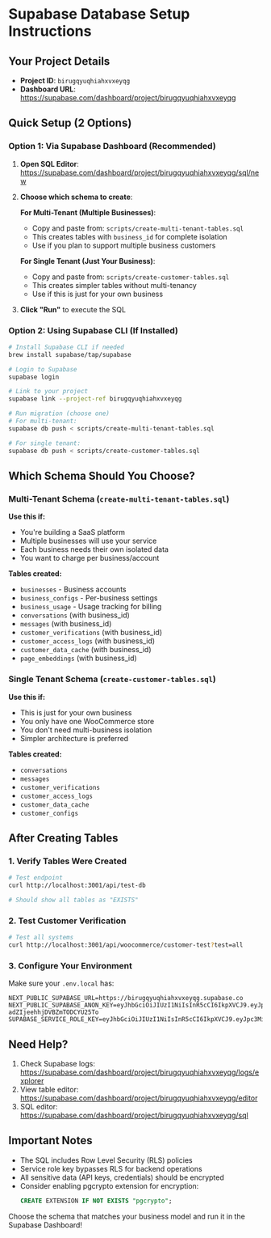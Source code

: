 # Supabase Database Setup Instructions

## Your Project Details
- **Project ID**: `birugqyuqhiahxvxeyqg`
- **Dashboard URL**: https://supabase.com/dashboard/project/birugqyuqhiahxvxeyqg

## Quick Setup (2 Options)

### Option 1: Via Supabase Dashboard (Recommended)

1. **Open SQL Editor**:
   https://supabase.com/dashboard/project/birugqyuqhiahxvxeyqg/sql/new

2. **Choose which schema to create**:

   **For Multi-Tenant (Multiple Businesses)**:
   - Copy and paste from: `scripts/create-multi-tenant-tables.sql`
   - This creates tables with `business_id` for complete isolation
   - Use if you plan to support multiple business customers

   **For Single Tenant (Just Your Business)**:
   - Copy and paste from: `scripts/create-customer-tables.sql`
   - This creates simpler tables without multi-tenancy
   - Use if this is just for your own business

3. **Click "Run"** to execute the SQL

### Option 2: Using Supabase CLI (If Installed)

```bash
# Install Supabase CLI if needed
brew install supabase/tap/supabase

# Login to Supabase
supabase login

# Link to your project
supabase link --project-ref birugqyuqhiahxvxeyqg

# Run migration (choose one)
# For multi-tenant:
supabase db push < scripts/create-multi-tenant-tables.sql

# For single tenant:
supabase db push < scripts/create-customer-tables.sql
```

## Which Schema Should You Choose?

### Multi-Tenant Schema (`create-multi-tenant-tables.sql`)
**Use this if:**
- You're building a SaaS platform
- Multiple businesses will use your service
- Each business needs their own isolated data
- You want to charge per business/account

**Tables created:**
- `businesses` - Business accounts
- `business_configs` - Per-business settings
- `business_usage` - Usage tracking for billing
- `conversations` (with business_id)
- `messages` (with business_id)
- `customer_verifications` (with business_id)
- `customer_access_logs` (with business_id)
- `customer_data_cache` (with business_id)
- `page_embeddings` (with business_id)

### Single Tenant Schema (`create-customer-tables.sql`)
**Use this if:**
- This is just for your own business
- You only have one WooCommerce store
- You don't need multi-business isolation
- Simpler architecture is preferred

**Tables created:**
- `conversations`
- `messages`
- `customer_verifications`
- `customer_access_logs`
- `customer_data_cache`
- `customer_configs`

## After Creating Tables

### 1. Verify Tables Were Created

```bash
# Test endpoint
curl http://localhost:3001/api/test-db

# Should show all tables as "EXISTS"
```

### 2. Test Customer Verification

```bash
# Test all systems
curl http://localhost:3001/api/woocommerce/customer-test?test=all
```

### 3. Configure Your Environment

Make sure your `.env.local` has:
```env
NEXT_PUBLIC_SUPABASE_URL=https://birugqyuqhiahxvxeyqg.supabase.co
NEXT_PUBLIC_SUPABASE_ANON_KEY=eyJhbGciOiJIUzI1NiIsInR5cCI6IkpXVCJ9.eyJpc3MiOiJzdXBhYmFzZSIsInJlZiI6ImJpcnVncXl1cWhpYWh4dnhleXFnIiwicm9sZSI6ImFub24iLCJpYXQiOjE3NTU3ODcxNjQsImV4cCI6MjA3MTM2MzE2NH0.BcI58O5BqlAWTH3nf-adZIjeehhjDVBZmTODCYU25To
SUPABASE_SERVICE_ROLE_KEY=eyJhbGciOiJIUzI1NiIsInR5cCI6IkpXVCJ9.eyJpc3MiOiJzdXBhYmFzZSIsInJlZiI6ImJpcnVncXl1cWhpYWh4dnhleXFnIiwicm9sZSI6InNlcnZpY2Vfcm9sZSIsImlhdCI6MTc1NTc4NzE2NCwiZXhwIjoyMDcxMzYzMTY0fQ.5bw0QlkRgv_PA7iHrpWixvC31d7WZ5VYSR2JZnhsw8s
```

## Need Help?

1. Check Supabase logs: https://supabase.com/dashboard/project/birugqyuqhiahxvxeyqg/logs/explorer
2. View table editor: https://supabase.com/dashboard/project/birugqyuqhiahxvxeyqg/editor
3. SQL editor: https://supabase.com/dashboard/project/birugqyuqhiahxvxeyqg/sql

## Important Notes

- The SQL includes Row Level Security (RLS) policies
- Service role key bypasses RLS for backend operations
- All sensitive data (API keys, credentials) should be encrypted
- Consider enabling pgcrypto extension for encryption:
  ```sql
  CREATE EXTENSION IF NOT EXISTS "pgcrypto";
  ```

Choose the schema that matches your business model and run it in the Supabase Dashboard!